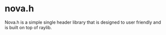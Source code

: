# nova.h
Nova.h is a simple single header library that is designed to user friendly and is built on top of raylib.
